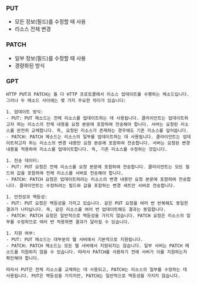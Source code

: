 ### PUT
- 모든 정보(필드)를 수정할 때 사용
- 리소스 전체 변경
### PATCH
- 일부 정보(필드)를 수정할 때 사용
- 경량화된 방식
### GPT
    HTTP PUT과 PATCH는 둘 다 HTTP 프로토콜에서 리소스 업데이트를 수행하는 메소드입니다. 그러나 두 메소드 사이에는 몇 가지 주요한 차이가 있습니다:

    1. 업데이트 방식:
    - PUT: PUT 메소드는 전체 리소스를 업데이트하는 데 사용됩니다. 클라이언트는 업데이트하고자 하는 리소스의 전체 내용을 요청 본문에 포함하여 전송해야 합니다. 서버는 요청된 리소스를 완전히 교체합니다. 즉, 요청된 리소스가 존재하는 경우에도 기존 리소스를 덮어씁니다.
    - PATCH: PATCH 메소드는 리소스의 일부를 업데이트하는 데 사용됩니다. 클라이언트는 업데이트하고자 하는 리소스의 변경 내용만 요청 본문에 포함하여 전송합니다. 서버는 요청된 변경 내용을 적용하여 리소스를 업데이트합니다. 즉, 기존 리소스를 수정하는 것입니다.

    1. 전송 데이터:
    - PUT: PUT 요청은 전체 리소스를 요청 본문에 포함하여 전송합니다. 클라이언트는 모든 필드와 값을 포함하여 전체 리소스를 서버로 전송해야 합니다.
    - PATCH: PATCH 요청은 업데이트하려는 리소스의 변경 내용만 요청 본문에 포함하여 전송합니다. 클라이언트는 수정하려는 필드와 값을 포함하는 변경 세트만 서버로 전송합니다.

    1. 안전성과 멱등성:
    - PUT: PUT 요청은 멱등성을 가지고 있습니다. 같은 PUT 요청을 여러 번 반복해도 동일한 결과가 나타납니다. 즉, 같은 리소스를 여러 번 업데이트해도 결과는 동일합니다.
    - PATCH: PATCH 요청은 일반적으로 멱등성을 가지지 않습니다. PATCH 요청은 리소스의 일부를 수정하므로 여러 번 적용하면 결과가 달라질 수 있습니다.

    1. 지원 여부:
    - PUT: PUT 메소드는 대부분의 웹 서버에서 기본적으로 지원됩니다.
    - PATCH: PATCH 메소드는 모든 웹 서버에서 지원되지는 않습니다. 일부 서버는 PATCH 메소드를 지원하지 않을 수 있습니다. 따라서 PATCH를 사용하기 전에 서버가 이를 지원하는지 확인해야 합니다.

    따라서 PUT은 전체 리소스를 교체하는 데 사용되고, PATCH는 리소스의 일부를 수정하는 데 사용됩니다. PUT은 멱등성을 가지지만, PATCH는 일반적으로 멱등성을 가지지 않습니다.